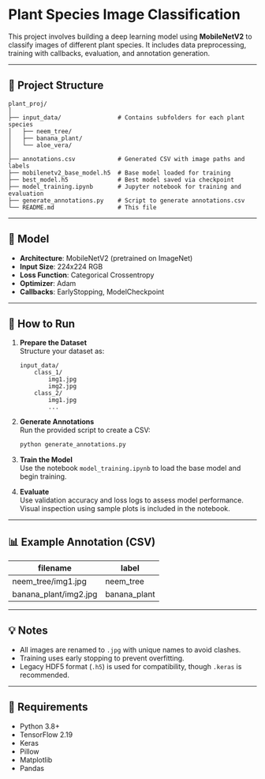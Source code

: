 
# Plant Species Image Classification

This project involves building a deep learning model using **MobileNetV2** to classify images of different plant species. It includes data preprocessing, training with callbacks, evaluation, and annotation generation.

---

## 📁 Project Structure

```
plant_proj/
│
├── input_data/                # Contains subfolders for each plant species
│   ├── neem_tree/
│   ├── banana_plant/
│   └── aloe_vera/
│
├── annotations.csv            # Generated CSV with image paths and labels
├── mobilenetv2_base_model.h5  # Base model loaded for training
├── best_model.h5              # Best model saved via checkpoint
├── model_training.ipynb       # Jupyter notebook for training and evaluation
├── generate_annotations.py    # Script to generate annotations.csv
└── README.md                  # This file
```

---

## 🧠 Model

- **Architecture**: MobileNetV2 (pretrained on ImageNet)
- **Input Size**: 224x224 RGB
- **Loss Function**: Categorical Crossentropy
- **Optimizer**: Adam
- **Callbacks**: EarlyStopping, ModelCheckpoint

---

## 🚀 How to Run

1. **Prepare the Dataset**  
   Structure your dataset as:

   ```
   input_data/
       class_1/
           img1.jpg
           img2.jpg
       class_2/
           img1.jpg
           ...
   ```

2. **Generate Annotations**  
   Run the provided script to create a CSV:

   ```bash
   python generate_annotations.py
   ```

3. **Train the Model**  
   Use the notebook `model_training.ipynb` to load the base model and begin training.

4. **Evaluate**  
   Use validation accuracy and loss logs to assess model performance. Visual inspection using sample plots is included in the notebook.

---

## 📊 Example Annotation (CSV)

| filename               | label         |
|------------------------|---------------|
| neem_tree/img1.jpg     | neem_tree     |
| banana_plant/img2.jpg  | banana_plant  |

---

## 💡 Notes

- All images are renamed to `.jpg` with unique names to avoid clashes.
- Training uses early stopping to prevent overfitting.
- Legacy HDF5 format (`.h5`) is used for compatibility, though `.keras` is recommended.

---

## 📌 Requirements

- Python 3.8+
- TensorFlow 2.19
- Keras
- Pillow
- Matplotlib
- Pandas
